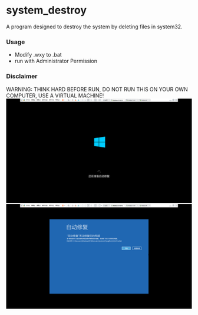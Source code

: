 # system_destroy
A program designed to destroy the system by deleting files in system32.

### Usage
+ Modify .wxy to .bat
+ run with Administrator Permission

### Disclaimer
WARNING: THINK HARD BEFORE RUN, DO NOT RUN THIS ON YOUR OWN COMPUTER, USE A VIRTUAL MACHINE!
![image](https://github.com/1013503897/system_destroy/blob/master/img/damage_system1.png)
![image](https://github.com/1013503897/system_destroy/blob/master/img/damage_system2.png)
